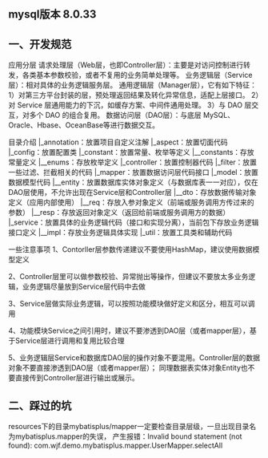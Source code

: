 
## mysql版本 8.0.33

## 一、开发规范

应用分层
  请求处理层（Web层，也即Controller层）：主要是对访问控制进行转发，各类基本参数校验，或者不复用的业务简单处理等。
  业务逻辑层（Service层）：相对具体的业务逻辑服务层。
  通用逻辑层（Manager层），它有如下特征： 
    1）对第三方平台封装的层，预处理返回结果及转化异常信息，适配上层接口。
    2）对 Service 层通用能力的下沉，如缓存方案、中间件通用处理。
    3）与 DAO 层交互，对多个 DAO 的组合复用。
  数据访问层（DAO层）：与底层 MySQL、Oracle、Hbase、OceanBase等进行数据交互。

目录介绍
  |_annotation：放置项目自定义注解
  |_aspect：放置切面代码
  |_config：放置配置类
  |_constant：放置常量、枚举等定义
  |__constants：存放常量定义
  |__enums：存放枚举定义
  |_controller：放置控制器代码
  |_filter：放置一些过滤、拦截相关的代码
  |_mapper：放置数据访问层代码接口
  |_model：放置数据模型代码
  |__entity：放置数据库实体对象定义（与数据库表一一对应），仅在DAO层使用，不允许出现在Service层和Controller层
  |__dto：存放数据传输对象定义（应用内部使用）
  |__req：存放入参对象定义（前端或服务调用方传过来的参数）
  |__resp：存放返回对象定义（返回给前端或服务调用方的数据）
  |_service：放置具体的业务逻辑代码（接口和实现分离），当前包下存放业务逻辑接口定义
  |__impl：存放业务逻辑具体实现
  |_util：放置工具类和辅助代码

一些注意事项
  1、Contorller层参数传递建议不要使用HashMap，建议使用数据模型定义

  2、Controller层里可以做参数校验、异常抛出等操作，但建议不要放太多业务逻辑，业务逻辑尽量放到Service层代码中去做

  3、Service层做实际业务逻辑，可以按照功能模块做好定义和区分，相互可以调用
  
  4、功能模块Service之间引用时，建议不要渗透到DAO层（或者mapper层），基于Service层进行调用和复用比较合理

  5、业务逻辑层Service和数据库DAO层的操作对象不要混用。Controller层的数据对象不要直接渗透到DAO层（或者mapper层）；
同理数据表实体对象Entity也不要直接传到Controller层进行输出或展示。

## 二、踩过的坑
  resources下的目录mybatisplus/mapper一定要检查目录层级，一旦出现目录名为mybatisplus.mapper的失误， 
  产生报错：Invalid bound statement (not found): com.wjf.demo.mybatisplus.mapper.UserMapper.selectAll


